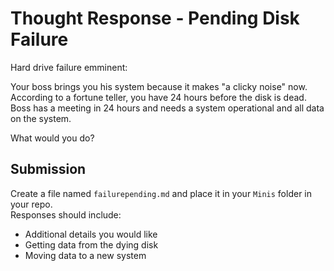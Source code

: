 # Thought Response - Pending Disk Failure

Hard drive failure emminent:

Your boss brings you his system because it makes "a clicky noise" now.  
According to a fortune teller, you have 24 hours before the disk is dead.  
Boss has a meeting in 24 hours and needs a system operational and all data on the system.

What would you do?

## Submission

Create a file named `failurepending.md` and place it in your `Minis` folder in your repo.  
Responses should include:

- Additional details you would like
- Getting data from the dying disk
- Moving data to a new system
